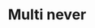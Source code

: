 ---
title: Multi never
display: never
documentation_of:
- ./multi-never.txt
- ./multi-never2.txt
---